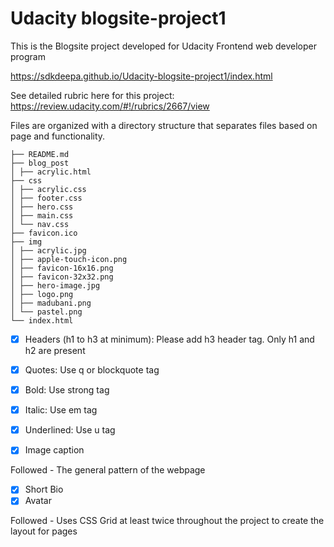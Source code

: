 
# Udacity blogsite-project1
This is the Blogsite project developed for Udacity Frontend web developer program

https://sdkdeepa.github.io/Udacity-blogsite-project1/index.html

See detailed rubric here for this project: https://review.udacity.com/#!/rubrics/2667/view

Files are organized with a directory structure that separates files based on page and functionality.
```
├── README.md
├── blog_post
│ ├── acrylic.html
├── css
│ ├── acrylic.css
│ ├── footer.css
│ ├── hero.css
│ ├── main.css
│ └── nav.css
├── favicon.ico
├── img
│ ├── acrylic.jpg
│ ├── apple-touch-icon.png
│ ├── favicon-16x16.png
│ ├── favicon-32x32.png
│ ├── hero-image.jpg
│ ├── logo.png
│ ├── madubani.png
│ └── pastel.png
└── index.html
```

- [X] Headers (h1 to h3 at minimum): Please add h3 header tag. Only h1 and h2 are present
- [X] Quotes: Use q or blockquote tag
- [X] Bold: Use strong tag
- [X] Italic: Use em tag
- [X] Underlined: Use u tag

- [X] Image caption

Followed - The general pattern of the webpage
- [X] Short Bio
- [X] Avatar

Followed - Uses CSS Grid at least twice throughout the project to create the layout for pages
